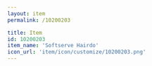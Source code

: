```yaml
---
layout: item
permalink: /10200203

title: Item
id: 10200203
item_name: 'Softserve Hairdo'
icon_url: 'item/icon/customize/10200203.png'
---
```

